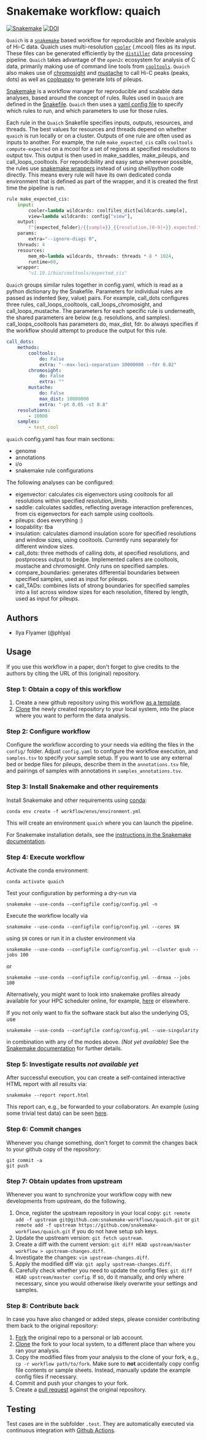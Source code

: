 # Snakemake workflow: quaich

[![Snakemake](https://img.shields.io/badge/snakemake-≥5.7.0-brightgreen.svg)](https://snakemake.bitbucket.io)
[![DOI](https://zenodo.org/badge/272558705.svg)](https://zenodo.org/badge/latestdoi/272558705)



`Quaich` is a [`snakemake`](https://snakemake.readthedocs.io/en/stable/) based workflow for reproducible and flexible analysis of Hi-C data. Quaich uses multi-resolution [`cooler`](https://github.com/open2c/cooler) (.mcool) files as its input. These files can be generated efficiently by the [`distiller`](https://github.com/open2c/distiller-nf) data processing pipeline. `Quaich` takes advantage of the `open2c` ecosystem for analysis of C data, primarily making use of  command line tools from [`cooltools`](https://github.com/open2c/cooltools). `Quaich` also makes use of [chromosight](https://github.com/koszullab/chromosight) and [mustache](https://github.com/ay-lab/mustache) to call Hi-C peaks (peaks, dots) as well as [coolpuppy](https://github.com/open2c/coolpuppy) to generate lots of pileups.

[Snakemake](https://snakemake.readthedocs.io/en/stable/) is a workflow manager for reproducible and scalable data analyses, based around the concept of rules. Rules used in `Quaich` are defined in the [Snakefile](https://github.com/open2c/quaich/blob/master/workflow/Snakefile). `Quaich` then uses a [yaml config file](https://github.com/open2c/quaich/blob/master/config/config.yaml) to specify which rules to run, and which parameters to use for those rules.

Each rule in the `Quaich` Snakefile specifies inputs, outputs, resources, and threads. The best values for resources and threads depend on whether `quaich` is run locally or on a cluster. Outputs of one rule are often used as inputs to another. For example, the rule `make_expected_cis` calls `cooltools compute-expected` on a mcool for a set of regions at specified resolutions to output tsv. This output is then used in make_saddles, make_pileups, and call_loops_cooltools. For reprodcibility and easy setup wherever possible, the rules use [snakemake wrappers](https://github.com/snakemake/snakemake-wrappers) instead of using shell/python code directly. This means every rule will have its own dedicated conda environment that is defined as part of the wrapper, and it is created the first time the pipeline is run.

```python
rule make_expected_cis:
    input:
        cooler=lambda wildcards: coolfiles_dict[wildcards.sample],
        view=lambda wildcards: config["view"],
    output:
        f"{expected_folder}/{{sample}}_{{resolution,[0-9]+}}.expected.tsv",
    params:
        extra="--ignore-diags 0",
    threads: 4
    resources:
        mem_mb=lambda wildcards, threads: threads * 8 * 1024,
        runtime=60,
    wrapper:
        "v1.19.1/bio/cooltools/expected_cis"
```

`Quaich` groups similar rules together in config.yaml, which is read as a python dictionary by the Snakefile. Parameters for individual rules are passed as indented (key, value) pairs. For example, call_dots configures three rules, call_loops_cooltools,  call_loops_chromosight, and call_loops_mustache. The parameters for each specific rule is underneath, the shared parameters are below (e.g. resolutions, and samples).  call_loops_cooltools has parameters do, max_dist, fdr. `Do` always specifies if the workflow should attempt to produce the output for this rule.
```yaml
call_dots:
    methods:
        cooltools:
            do: False
            extra: "--max-loci-separation 10000000 --fdr 0.02"
        chromosight:
            do: False
            extra: ""
        mustache:
            do: False
            max_dist: 10000000
            extra: "-pt 0.05 -st 0.8"
    resolutions:
        - 10000
    samples:
        - test_cool
```

`quaich`  config.yaml has four main sections:
- genome
- annotations
- i/o 
- snakemake rule configurations


The following analyses can be configured:
- eigenvector: calculates cis eigenvectors using cooltools for all resolutions within specified _resolution_limits_. 
- saddle: calculates saddles, reflecting average interaction preferences, from cis eigenvectors for each sample using cooltools.
- pileups: does everything :)
- loopability: tba
- insulation: calculates diamond insulation score for specified resolutions and window sizes, using cooltools. Currently runs separately for different window sizes. 
- call_dots: three methods of calling dots, at specified resolutions, and postprocess output to bedpe. Implemented callers are cooltools, mustache and chromosight. Only runs on specified samples. 
 - compare_boundaries: generates differential boundaries between specified samples, used as input for pileups.
- call_TADs: combines lists of strong boundaries for specified samples into a list across window sizes for each resolution, filtered by length, used as input for pileups. 

## Authors

* Ilya Flyamer (@phlya)

## Usage

If you use this workflow in a paper, don't forget to give credits to the authors by citing the URL of this (original) repository.

### Step 1: Obtain a copy of this workflow

1. Create a new github repository using this workflow [as a template](https://help.github.com/en/articles/creating-a-repository-from-a-template).
2. [Clone](https://help.github.com/en/articles/cloning-a-repository) the newly created repository to your local system, into the place where you want to perform the data analysis.

### Step 2: Configure workflow

Configure the workflow according to your needs via editing the files in the `config/` folder. Adjust `config.yaml` to configure the workflow execution, and `samples.tsv` to specify your sample setup. If you want to use any external bed or bedpe files for pileups, describe them in the `annotations.tsv` file, and pairings of samples with annotations in `samples_annotations.tsv`.

### Step 3: Install Snakemake and other requirements

Install Snakemake and other requirements using [conda](https://conda.io/projects/conda/en/latest/user-guide/install/index.html):

    conda env create -f workflow/envs/environment.yml

This will create an environment `quaich` where you can launch the pipeline.

For Snakemake installation details, see the [instructions in the Snakemake documentation](https://snakemake.readthedocs.io/en/stable/getting_started/installation.html).

### Step 4: Execute workflow

Activate the conda environment:

    conda activate quaich

Test your configuration by performing a dry-run via

    snakemake --use-conda --configfile config/config.yml -n

Execute the workflow locally via

    snakemake --use-conda --configfile config/config.yml --cores $N

using `$N` cores or run it in a cluster environment via

    snakemake --use-conda --configfile config/config.yml --cluster qsub --jobs 100

or

    snakemake --use-conda --configfile config/config.yml --drmaa --jobs 100

Alternatively, you might want to look into snakemake profiles already available for your HPC scheduler online, for example, [here](https://github.com/Snakemake-Profiles) or elsewhere.

If you not only want to fix the software stack but also the underlying OS, use

    snakemake --use-conda --configfile config/config.yml --use-singularity

in combination with any of the modes above. *(Not yet available)*
See the [Snakemake documentation](https://snakemake.readthedocs.io/en/stable/executable.html) for further details.


### Step 5: Investigate results *not available yet*

After successful execution, you can create a self-contained interactive HTML report with all results via:

    snakemake --report report.html

This report can, e.g., be forwarded to your collaborators.
An example (using some trivial test data) can be seen [here](https://cdn.rawgit.com/snakemake-workflows/rna-seq-kallisto-sleuth/master/.test/report.html).

### Step 6: Commit changes

Whenever you change something, don't forget to commit the changes back to your github copy of the repository:

    git commit -a
    git push

### Step 7: Obtain updates from upstream

Whenever you want to synchronize your workflow copy with new developments from upstream, do the following.

1. Once, register the upstream repository in your local copy: `git remote add -f upstream git@github.com:snakemake-workflows/quaich.git` or `git remote add -f upstream https://github.com/snakemake-workflows/quaich.git` if you do not have setup ssh keys.
2. Update the upstream version: `git fetch upstream`.
3. Create a diff with the current version: `git diff HEAD upstream/master workflow > upstream-changes.diff`.
4. Investigate the changes: `vim upstream-changes.diff`.
5. Apply the modified diff via: `git apply upstream-changes.diff`.
6. Carefully check whether you need to update the config files: `git diff HEAD upstream/master config`. If so, do it manually, and only where necessary, since you would otherwise likely overwrite your settings and samples.


### Step 8: Contribute back

In case you have also changed or added steps, please consider contributing them back to the original repository:

1. [Fork](https://help.github.com/en/articles/fork-a-repo) the original repo to a personal or lab account.
2. [Clone](https://help.github.com/en/articles/cloning-a-repository) the fork to your local system, to a different place than where you ran your analysis.
3. Copy the modified files from your analysis to the clone of your fork, e.g., `cp -r workflow path/to/fork`. Make sure to **not** accidentally copy config file contents or sample sheets. Instead, manually update the example config files if necessary.
4. Commit and push your changes to your fork.
5. Create a [pull request](https://help.github.com/en/articles/creating-a-pull-request) against the original repository.

## Testing

Test cases are in the subfolder `.test`. They are automatically executed via continuous integration with [Github Actions](https://github.com/features/actions).
